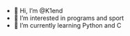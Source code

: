 - 👋 Hi, I’m @K1end
- 👀 I’m interested in programs and sport
- 🌱 I’m currently learning Python and C
